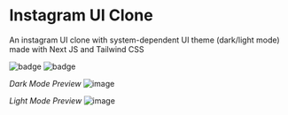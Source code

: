 # **Instagram UI Clone**
An instagram UI clone with system-dependent UI theme (dark/light mode) made with Next JS and Tailwind CSS

![badge](https://img.shields.io/badge/Next_JS-black.svg?style=for-the-badge&logo=Next.js&logoColor=000000&labelColor=ffffff) ![badge](https://img.shields.io/badge/Tailwind-06b6d4.svg?style=for-the-badge&logo=Tailwind_CSS&logoColor=06b6d4&labelColor=ffffff)

_Dark Mode Preview_
![image](https://github.com/user-attachments/assets/7d9d9ee6-f2ae-426e-b0e4-ad07a2be4d4a)

_Light Mode Preview_
![image](https://github.com/user-attachments/assets/ab2a7f1f-49a8-4a1a-b0f6-54f086d3bd8d)
